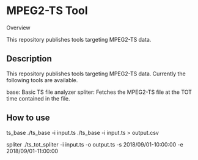MPEG2-TS Tool
=====================
Overview

This repository publishes tools targeting MPEG2-TS data.


## Description

This repository publishes tools targeting MPEG2-TS data.
Currently the following tools are available.

base: Basic TS file analyzer
spliter: Fetches the MPEG2-TS file at the TOT time contained in the file.

## How to use

ts_base
./ts_base -i input.ts
./ts_base -i input.ts > output.csv

spliter
./ts_tot_spliter  -i input.ts -o output.ts -s 2018/09/01-10:00:00 -e 2018/09/01-11:00:00
